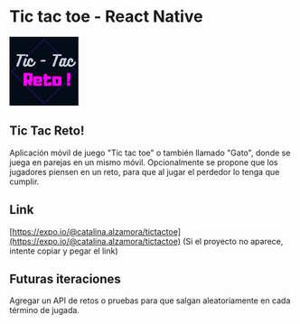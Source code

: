 # Tic tac toe - React Native
![Logo](./img/minilogo.png)


## Tic Tac Reto!
Aplicación móvil de juego "Tic tac toe" o también llamado "Gato", donde se juega en parejas en un mismo móvil. Opcionalmente se propone que los jugadores piensen en un reto, para que al jugar el perdedor lo tenga que cumplir.

## Link
[https://expo.io/@catalina.alzamora/tictactoe​](https://expo.io/@catalina.alzamora/tictactoe​)
(Si el proyecto no aparece, intente copiar y pegar el link)

## Futuras iteraciones
Agregar un API de retos o pruebas para que salgan aleatoriamente en cada término de jugada.

